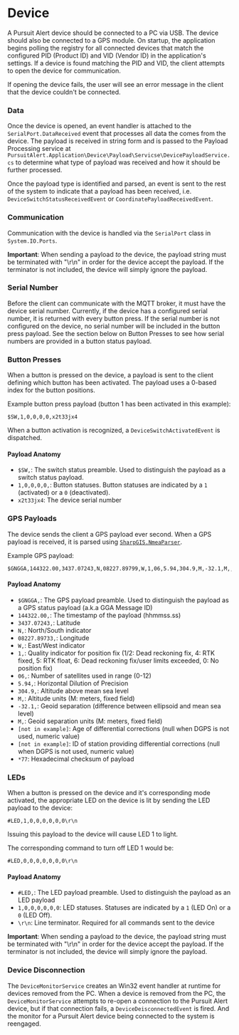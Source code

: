 ﻿# Device
A Pursuit Alert device should be connected to a PC via USB. The device should also be connected to a GPS module. On startup, the application begins polling the registry for all connected devices that match the configured PID (Product ID) and VID (Vendor ID) in the application's settings. If a device is found matching the PID and VID, the client attempts to open the device for communication. 

If opening the device fails, the user will see an error message in the client that the device couldn't be connected.

### Data
Once the device is opened, an event handler is attached to the `SerialPort.DataReceived` event that processes all data the comes from the device. The payload is received in string form and is passed to the Payload Processing service at `PursuitAlert.Application\Device\Payload\Servicse\DevicePayloadService.cs` to determine what type of payload was received and how it should be further processed.

Once the payload type is identified and parsed, an event is sent to the rest of the system to indicate that a payload has been received, i.e. `DeviceSwitchStatusReceivedEvent` or `CoordinatePayloadReceivedEvent`.

### Communication
Communication with the device is handled via the `SerialPort` class in `System.IO.Ports`. 

**Important**: When sending a payload *to* the device, the payload string must be terminated with "\r\n" in order for the device accept the payload. If the terminator is not included, the device will simply ignore the payload.

### Serial Number
Before the client can communicate with the MQTT broker, it must have the device serial number. Currently, if the device has a configured serial number, it is returned with every button press. If the serial number is not configured on the device, no serial number will be included in the button press payload. See the section below on Button Presses to see how serial numbers are provided in a button status payload.

### Button Presses
When a button is pressed on the device, a payload is sent to the client defining which button has been activated. The payload uses a 0-based index for the button positions.

Example button press payload (button 1 has been activated in this example):
```
$SW,1,0,0,0,0,x2t33jx4
```

When a button activation is recognized, a `DeviceSwitchActivatedEvent` is dispatched.

#### Payload Anatomy
* `$SW,`: The switch status preamble. Used to distinguish the payload as a switch status payload.
* `1,0,0,0,0,`: Button statuses. Button statuses are indicated by a `1` (activated) or a `0` (deactivated).
* `x2t33jx4`: The device serial number

### GPS Payloads
The device sends the client a GPS payload ever second. When a GPS payload is received, it is parsed using [`SharpGIS.NmeaParser`](https://github.com/dotMorten/NmeaParser).

Example GPS payload:
```
$GNGGA,144322.00,3437.07243,N,08227.89799,W,1,06,5.94,304.9,M,-32.1,M,,*77
```

#### Payload Anatomy
* `$GNGGA,`: The GPS payload preamble. Used to distinguish the payload as a GPS status payload (a.k.a GGA Message ID)
* `144322.00,`: The timestamp of the payload (hhmmss.ss)
* `3437.07243,`: Latitude
* `N,`: North/South indicator
* `08227.89733,`: Longitude
* `W,`: East/West indicator
* `1,`: Quality indicator for position fix (1/2: Dead reckoning fix, 4: RTK fixed, 5: RTK float, 6: Dead reckoning fix/user limits exceeded, 0: No position fix)
* `06,`: Number of satellites used in range (0-12)
* `5.94,`: Horizontal Dilution of Precision
* `304.9,`: Altitude above mean sea level
* `M,`: Altitude units (M: meters, fixed field)
* `-32.1,`: Geoid separation (difference between ellipsoid and mean sea level)
* `M,`: Geoid separation units (M: meters, fixed field)
* `[not in example]`: Age of differential corrections (null when DGPS is not used, numeric value)
* `[not in example]`: ID of station providing differential corrections (null when DGPS is not used, numeric value)
* `*77`: Hexadecimal checksum of payload

### LEDs
When a button is pressed on the device and it's corresponding mode activated, the appropriate LED on the device is lit by sending the LED payload to the device:

`#LED,1,0,0,0,0,0,0\r\n`

Issuing this payload to the device will cause LED 1 to light.

The corresponding command to turn off LED 1 would be:

`#LED,0,0,0,0,0,0,0\r\n`

#### Payload Anatomy
* `#LED,`: The LED payload preamble. Used to distinguish the payload as an LED payload
* `1,0,0,0,0,0,0`: LED statuses. Statuses are indicated by a `1` (LED On) or a `0` (LED Off).
* `\r\n`: Line terminator. Required for all commands sent to the device

**Important**: When sending a payload *to* the device, the payload string must be terminated with "\r\n" in order for the device accept the payload. If the terminator is not included, the device will simply ignore the payload.

### Device Disconnection
The `DeviceMonitorService` creates an Win32 event handler at runtime for devices removed from the PC. When a device is removed from the PC, the `DeviceMonitorService` attempts to re-open a connection to the Pursuit Alert device, but if that connection fails, a `DeviceDeisconnectedEvent` is fired. And the monitor for a Pursuit Alert device being connected to the system is reengaged.